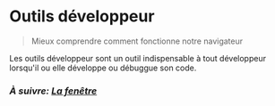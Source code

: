# Outils développeur

> Mieux comprendre comment fonctionne notre navigateur

Les outils développeur sont un outil indispensable à tout développeur lorsqu'il ou elle développe ou débuggue son code.


### _À suivre: [La fenêtre](./2-1_window.md)_
